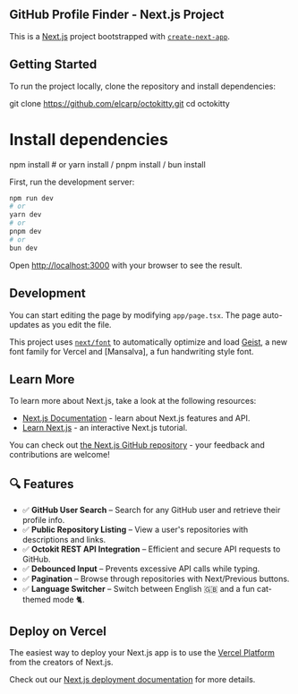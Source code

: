 ## GitHub Profile Finder - Next.js Project

This is a [Next.js](https://nextjs.org) project bootstrapped with [`create-next-app`](https://nextjs.org/docs/app/api-reference/cli/create-next-app).

## Getting Started

To run the project locally, clone the repository and install dependencies:

git clone https://github.com/elcarp/octokitty.git
cd octokitty

# Install dependencies
npm install  # or yarn install / pnpm install / bun install


First, run the development server:

```bash
npm run dev
# or
yarn dev
# or
pnpm dev
# or
bun dev
```

Open [http://localhost:3000](http://localhost:3000) with your browser to see the result.

## Development

You can start editing the page by modifying `app/page.tsx`. The page auto-updates as you edit the file.

This project uses [`next/font`](https://nextjs.org/docs/app/building-your-application/optimizing/fonts) to automatically optimize and load [Geist](https://vercel.com/font), a new font family for Vercel and [Mansalva], 
a fun handwriting style font.

## Learn More

To learn more about Next.js, take a look at the following resources:

- [Next.js Documentation](https://nextjs.org/docs) - learn about Next.js features and API.
- [Learn Next.js](https://nextjs.org/learn) - an interactive Next.js tutorial.

You can check out [the Next.js GitHub repository](https://github.com/vercel/next.js) - your feedback and contributions are welcome!

## 🔍 Features  

- ✅ **GitHub User Search** – Search for any GitHub user and retrieve their profile info.  
- ✅ **Public Repository Listing** – View a user's repositories with descriptions and links.  
- ✅ **Octokit REST API Integration** – Efficient and secure API requests to GitHub.  
- ✅ **Debounced Input** – Prevents excessive API calls while typing.  
- ✅ **Pagination** – Browse through repositories with Next/Previous buttons.  
- ✅ **Language Switcher** – Switch between English 🇬🇧 and a fun cat-themed mode 🐈.  

## Deploy on Vercel

The easiest way to deploy your Next.js app is to use the [Vercel Platform](https://vercel.com/new?utm_medium=default-template&filter=next.js&utm_source=create-next-app&utm_campaign=create-next-app-readme) from the creators of Next.js.

Check out our [Next.js deployment documentation](https://nextjs.org/docs/app/building-your-application/deploying) for more details.
